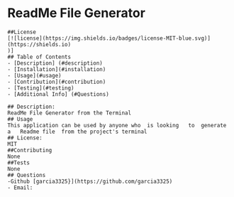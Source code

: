 # ReadMe File Generator
    ##License
    [![license](https://img.shields.io/badges/license-MIT-blue.svg)](https://shields.io)
    )]
    ## Table of Contents
    - [Description] (#description)
    - [Installation](#installation)
    - [Usage](#usage)
    - [Contribution](#contribution)
    - [Testing](#testing)
    - [Additional Info] (#Questions)

    ## Description:
    ReadMe File Generator from the Terminal
    ## Usage
    This application can be used by anyone who  is looking   to  generate a   Readme file  from the project's terminal
    ## License:
    MIT
    ##Contributing
    None
    ##Tests
    None
    ## Questions
    -Github [garcia3325}](https://github.com/garcia3325)
    - Email:  